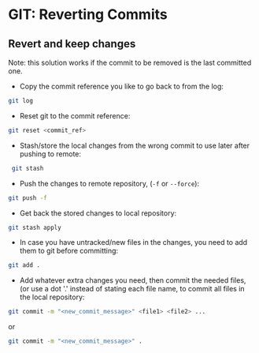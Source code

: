 # GIT: Reverting Commits

## Revert and keep changes
Note: this solution works if the commit to be removed is the last committed one.

- Copy the commit reference you like to go back to from the log:
```bash
git log
```

- Reset git to the commit reference:
```bash
git reset <commit_ref>
```

- Stash/store the local changes from the wrong commit to use later after pushing to remote:
```bash
 git stash
```

- Push the changes to remote repository, (`-f` or `--force`):
```bash
git push -f
```

- Get back the stored changes to local repository:
```bash
git stash apply
```

- In case you have untracked/new files in the changes, you need to add them to git before committing:
```bash
git add .
```

- Add whatever extra changes you need, then commit the needed files, (or use a dot '.' instead of stating each file name, to commit all files in the local repository:
```bash
git commit -m "<new_commit_message>" <file1> <file2> ...
```
or
```bash
git commit -m "<new_commit_message>" .
```
